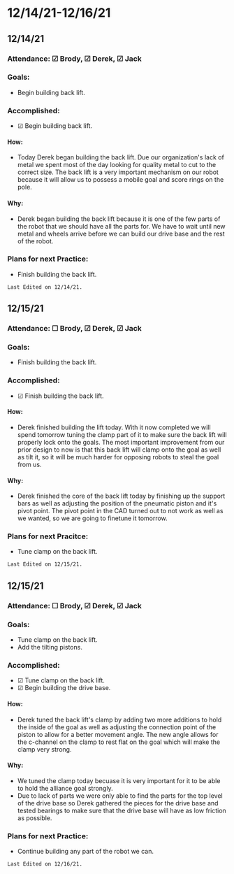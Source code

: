 # 12/14/21-12/16/21
## 12/14/21
### Attendance: &#9745; Brody, &#9745; Derek, &#9745; Jack
### Goals:
- Begin building back lift.

### Accomplished:
- &#9745; Begin building back lift. 

#### How:
- Today Derek began building the back lift. Due our organization's lack of metal we spent most of the day looking for quality metal to cut to the correct size. The back lift is a very important mechanism on our robot because it will allow us to possess a mobile goal and score rings on the pole. 

<script src="https://cdn.jsdelivr.net/npm/publicalbum@latest/embed-ui.min.js" async></script>
<div class="pa-gallery-player-widget" style="width:100%; height:480px; display:none;"
  data-link="https://photos.app.goo.gl/ATCAfQqd2nFNzq5s5"
  data-title="12/14/21"
  data-description="5 new items added to shared album"
  data-delay="2">
  <object data="https://lh3.googleusercontent.com/9Lnon4N5cPYIKwNSNUmTCN3vV7P6DEivzwwJ8oM7OFhBWN88bI2qBvLP-k0Mn0hOUorWJvY7K-x3-4NsQfqQP9wvx7FKc2yBTPocnJz9wi0vRKHe_XXdgWDr-wnis5eboKlUOJJsGg=w1920-h1080"></object>
  <object data="https://lh3.googleusercontent.com/dpQWZFSnC044ku-mRpTkRJdR0-AgsrkWHlBF9fOsSzzOZZUorjA2a9IVpDVoVUVR7kKhhSqLfJFvxyS-3BGcAQVII7B7OOVKqKd8xKBvLQMl2vYICgjI5_B-Vj5X3D2Y4AM-htU4gg=w1920-h1080"></object>
  <object data="https://lh3.googleusercontent.com/EbUQAnIGixabXoCf85FGjEHytPTgTACi5_wtb4DPv6j08ivks5oByW3iJKLJky3HKdM0HvM0UFLbb5JZ4buElmB5XiPrmrzvFPXXJ9e7N8yUrECWqH0JyLv5o2TqsuRhv01upUw89A=w1920-h1080"></object>
  <object data="https://lh3.googleusercontent.com/UeoojFzrSsA9W-vNoa7lqbK8Y3_qbZ5EhLw8qh2xFFdzaGIfubFZwz9QBRF6CSM7Kb_aGnWbeHy93zD4Yb_L91L9TbspfPX6_UjGOwBo-8y54vjFMa5ORR12urbuWV4KSavw-Kymeg=w1920-h1080"></object>
  <object data="https://lh3.googleusercontent.com/IHd-jM13IQQcN7FYMYy_NYH4FPH1acf5r0ZyvFXn91IDElF_0dd471aOZo_Yoiw1cVjvqrkJ0AgCOGGLhxncx1EJ8-djvh5DeyOWnVFYUti1JqjwgeNJk8DmnB684ETUo6N4LcwLkg=w1920-h1080"></object>
</div>

#### Why:
- Derek began building the back lift because it is one of the few parts of the robot that we should have all the parts for. We have to wait until new metal and wheels arrive before we can build our drive base and the rest of the robot. 

### Plans for next Practice:
- Finish building the back lift.

```{important}
Last Edited on 12/14/21.
```

## 12/15/21
### Attendance: &#9744; Brody, &#9745; Derek, &#9745; Jack
### Goals:
- Finish building the back lift.
### Accomplished:
- &#9745; Finish building the back lift.

#### How:
- Derek finished building the lift today. With it now completed we will spend tomorrow tuning the clamp part of it to make sure the back lift will properly lock onto the goals. The most important improvement from our prior design to now is that this back lift will clamp onto the goal as well as tilt it, so it will be much harder for opposing robots to steal the goal from us. 

<script src="https://cdn.jsdelivr.net/npm/publicalbum@latest/embed-ui.min.js" async></script>
<div class="pa-gallery-player-widget" style="width:100%; height:480px; display:none;"
  data-link="https://photos.app.goo.gl/knd1QpNsMcH266My7"
  data-title="12/15/21"
  data-description="2 new items added to shared album"
  data-delay="2">
  <object data="https://lh3.googleusercontent.com/uLAe_YK1paelbgy23cUfu-x_ZAKbDFkVHIDJOxyWCTRCByq_bTwjFquEWnJLyFwgIiQFllvGeHKAwzfo8zoFIN_ddsY1lG2QGE3qpXDDKUm0k0wUY1U6PgSej-1vDZHfQXHxL2rEGQ=w1920-h1080"></object>
  <object data="https://lh3.googleusercontent.com/irEOOO2JTvtA9US8zDMztB1cnrffrhn5PGlhox0TPYUpC1gY4z83QSa2iw1IA2NzSPTlHRuvOpN6VF0zl-bZ99TaWzrPfqnCLA9gqOMYirosKDyTKF7lEG_DFWc1B7XayjPHBm5T4A=w1920-h1080"></object>
</div>


#### Why:
- Derek finished the core of the back lift today by finishing up the support bars as well as adjusting the position of the pneumatic piston and it's pivot point. The pivot point in the CAD turned out to not work as well as we wanted, so we are going to finetune it tomorrow.

### Plans for next Pracitce:
- Tune clamp on the back lift.

```{important}
Last Edited on 12/15/21.
```

## 12/15/21
### Attendance: &#9744; Brody, &#9745; Derek, &#9745; Jack
### Goals:
- Tune clamp on the back lift.
- Add the tilting pistons.

### Accomplished:
- &#9745; Tune clamp on the back lift.
- &#9745; Begin building the drive base.

#### How:
- Derek tuned the back lift's clamp by adding two more additions to hold the inside of the goal as well as adjusting the connection point of the piston to allow for a better movement angle. The new angle allows for the c-channel on the clamp to rest flat on the goal which will make the clamp very strong.

<script src="https://cdn.jsdelivr.net/npm/publicalbum@latest/embed-ui.min.js" async></script>
<div class="pa-gallery-player-widget" style="width:100%; height:480px; display:none;"
  data-link="https://photos.app.goo.gl/GwhzYt4WrL7Zz3wm8"
  data-title="12/16/21"
  data-description="3 new items added to shared album"
  data-delay="2">
  <object data="https://lh3.googleusercontent.com/dp-FJlV5gEnIO4zCPJsU_Z1I3WHiRJ-0z7Ex6-oanyGaGaDq8i0Yn2OFpdU2JqPofyETG11DkyiQhh5bObfEM7dszol1jrkhoJN2lMWOTM943MECtYJrRVDAHanSVlyHOKdHJsu5CQ=w1920-h1080"></object>
  <object data="https://lh3.googleusercontent.com/6N-19uxLHFu1O1WwnF1IsP7MsSU7zNKuNHHF8e6LNHnbK0M8hj4Zi5oy2nV5mLo7OYg66JFZMzZu_tf72xfEDWT2trkX-8f_2ynJqS3GIWwUBQlFbQdtfSiyr4rKfcsVqmQyVL8Seg=w1920-h1080"></object>
  <object data="https://lh3.googleusercontent.com/bWH37brnK6n6euWAYBfuMqiWOWKJBO08TvvuechWP4lMYSe3awKYzzdfsNjdQxEEf4x8ROO6sZrH1eF-hN1ZYdK-G9br4afGHYKLWY-f9XrwuHRbva5lvPj4MQCuih_PZv6txNfi6g=w1920-h1080"></object>
</div>

#### Why:
- We tuned the clamp today becuase it is very important for it to be able to hold the alliance goal strongly. 
- Due to lack of parts we were only able to find the parts for the top level of the drive base so Derek gathered the pieces for the drive base and tested bearings to make sure that the drive base will have as low friction as possible.

### Plans for next Practice:
- Continue building any part of the robot we can.

```{important}
Last Edited on 12/16/21.
```